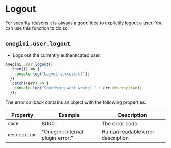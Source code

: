 # Logout

<!-- toc -->

For security reasons it is always a good idea to explicitly logout a user. You can use this function to do so.

## `onegini.user.logout`

- Logs out the currently authenticated user.

```js
onegini.user.logout()
  .then(() => {
    console.log("Logout successful");
  })
  .catch((err) => {
    console.log("Something went wrong! " + err.description);
  });
```

The error callback contains an object with the following properties.

| Property | Example | Description |
| --- | --- | --- |
| `code` | 8000 | The error code
| `description` | "Onegini: Internal plugin error." | Human readable error description
